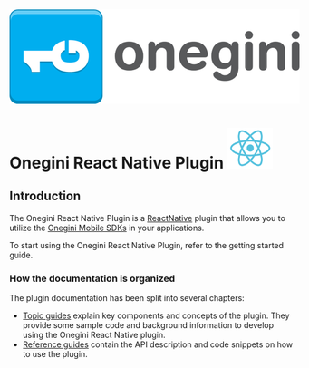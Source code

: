 <img src="img/onegini.png" alt="Onegini logo" style="max-width:512px"/>

# Onegini React Native Plugin <img src="img/react.svg" alt="RN logo" width="80" style="width:80px;"/>

## Introduction

The Onegini React Native Plugin is a [ReactNative](https://reactnative.dev/) plugin that allows you to utilize the [Onegini Mobile SDKs](https://docs.onegini.com/onegini-sdk.html) in your applications.

To start using the Onegini React Native Plugin, refer to the getting started guide.

### How the documentation is organized

The plugin documentation has been split into several chapters:

- [Topic guides](topic-guides/) explain key components and concepts of the plugin. They provide some sample code and background information to develop using the Onegini React Native plugin.
- [Reference guides]() contain the API description and code snippets on how to use the plugin.



